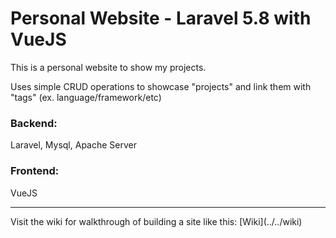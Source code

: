 # Personal Website - Laravel 5.8 with VueJS

This is a personal website to show my projects.

Uses simple CRUD operations to showcase "projects" and link them with "tags" (ex. language/framework/etc)


### Backend: 
Laravel, Mysql, Apache Server

### Frontend: 
VueJS

<hr>
Visit the wiki for walkthrough of building a site like this: [Wiki](../../wiki)
